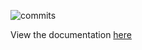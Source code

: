 ![commits](https://img.shields.io/github/commit-activity/m/url-reaper/bot-website)

View the documentation [here](https://github.com/url-reaper/url-reaper/blob/main/README.md)
